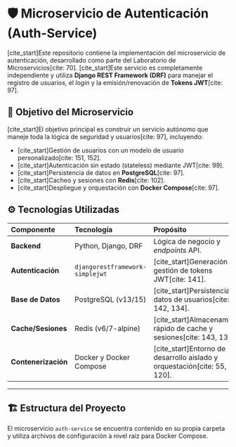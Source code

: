 # 🛡️ Microservicio de Autenticación (Auth-Service)

[cite_start]Este repositorio contiene la implementación del microservicio de autenticación, desarrollado como parte del Laboratorio de Microservicios[cite: 70]. [cite_start]Este servicio es completamente independiente y utiliza **Django REST Framework (DRF)** para manejar el registro de usuarios, el *login* y la emisión/renovación de **Tokens JWT**[cite: 97].

## 🎯 Objetivo del Microservicio

[cite_start]El objetivo principal es construir un servicio autónomo que maneje toda la lógica de seguridad y usuarios[cite: 97], incluyendo:
* [cite_start]Gestión de usuarios con un modelo de usuario personalizado[cite: 151, 152].
* [cite_start]Autenticación sin estado (stateless) mediante JWT[cite: 99].
* [cite_start]Persistencia de datos en **PostgreSQL**[cite: 97].
* [cite_start]Cacheo y sesiones con **Redis**[cite: 102].
* [cite_start]Despliegue y orquestación con **Docker Compose**[cite: 97].

## ⚙️ Tecnologías Utilizadas

| Componente | Tecnología | Propósito |
| :--- | :--- | :--- |
| **Backend** | Python, Django, DRF | Lógica de negocio y *endpoints* API. |
| **Autenticación** | `djangorestframework-simplejwt` | [cite_start]Generación y gestión de tokens JWT[cite: 141]. |
| **Base de Datos** | PostgreSQL (v13/15) | [cite_start]Persistencia de datos de usuarios[cite: 142, 134]. |
| **Cache/Sesiones** | Redis (v6/7-alpine) | [cite_start]Almacenamiento rápido de cache y sesiones[cite: 143, 135]. |
| **Contenerización** | Docker y Docker Compose | [cite_start]Entorno de desarrollo aislado y orquestación[cite: 55, 120]. |

---

## 🏗️ Estructura del Proyecto

El microservicio `auth-service` se encuentra contenido en su propia carpeta y utiliza archivos de configuración a nivel raíz para Docker Compose.
